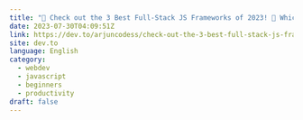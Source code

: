 ```yaml
---
title: "🚀 Check out the 3 Best Full-Stack JS Frameworks of 2023! 🌟 Which one suits your next project? 🤔"
date: 2023-07-30T04:09:51Z
link: https://dev.to/arjuncodess/check-out-the-3-best-full-stack-js-frameworks-of-2023-which-one-suits-your-next-project-4073?utm_medium=RSS&utm_source=news.12bit.vn
site: dev.to
language: English
category:
  - webdev
  - javascript
  - beginners
  - productivity
draft: false
---
```

